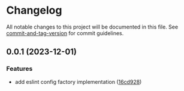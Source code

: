 # Changelog

All notable changes to this project will be documented in this file. See [commit-and-tag-version](https://github.com/absolute-version/commit-and-tag-version) for commit guidelines.

## 0.0.1 (2023-12-01)


### Features

* add eslint config factory implementation ([16cd928](https://github.com/alexanderwende/eslint-config/commit/16cd928146f50f0c9197b2c7ef49497066ac5239))
